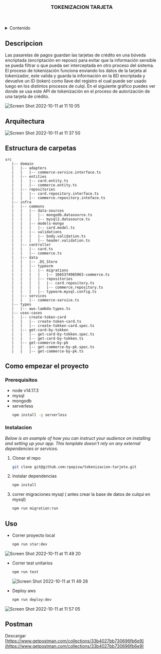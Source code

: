 <!-- PROJECT LOGO -->
<br />
<div align="center">
  <h3 align="center">TOKENIZACION TARJETA</h3>
</div>
<br />
<br />
<!-- TABLE OF CONTENTS -->
<details>
  <summary>Contenido</summary>
  <ol>
    <li>
      <a href="#Descripcion">Descripcion</a>
    </li>
    <li>
      <a href="#Arquitectura">Arquitectura</a>
    </li>
    <li>
      <a href="#started">Como empezar por el proyecto</a>
      <ul>
        <li><a href="#prerequisites">Prerequisites</a></li>
        <li><a href="#ins">Instalacion</a></li>
      </ul>
    </li>
    <li><a href="#uso">Usos</a></li>
      <li><a href="#post">Postman</a></li>
  </ol>
</details>

<a name="Descripcion"/></a>
<!-- Descripcion -->
## Descripcion
Las pasarelas de pagos guardan las tarjetas de crédito en una bóveda encriptada
(encriptación en reposo) para evitar que la información sensible se pueda filtrar o que
pueda ser interceptada en otro proceso del sistema.
El proceso de tokenización funciona enviando los datos de la tarjeta al tokenizador, este
valida y guarda la información en la BD encriptada y devuelve un ID (token) como llave
del registro el cual puede ser usado luego en los distintos procesos de culqi.
En el siguiente gráfico puedes ver donde se usa este API de tokenización en el proceso
de autorización de una tarjeta de crédito.

![Screen Shot 2022-10-11 at 11 10 05](https://user-images.githubusercontent.com/69777661/195144109-c5308543-35f4-491b-a8ff-db6e2b495655.png)

<a name="Arquitectura"/></a>
<!-- Arquitectura -->
## Arquitectura
![Screen Shot 2022-10-11 at 11 37 50](https://user-images.githubusercontent.com/69777661/195149933-6524d348-f6b2-4d2e-b7a3-6921931e3279.png)
<!-- GETTING STARTED -->

<a name="started"/></a>
## Estructura de carpetas

```
src
   |-- domain
   |   |-- adapters
   |   |   |-- commerce-service.interface.ts
   |   |-- entities
   |   |   |-- card.entity.ts
   |   |   |-- commerce.entity.ts
   |   |-- repositories
   |   |   |-- card.repository.interface.ts
   |   |   |-- commerce.repository.inteface.ts
   |-- infra
   |   |-- commons
   |   |   |-- data-sources
   |   |   |   |-- mongodb.datasource.ts
   |   |   |   |-- mysql2.datasource.ts
   |   |   |-- models-mongo
   |   |   |   |-- card.model.ts
   |   |   |-- validations
   |   |   |   |-- body.validation.ts
   |   |   |   |-- header.validation.ts
   |   |-- controller
   |   |   |-- card.ts
   |   |   |-- commerce.ts
   |   |-- data
   |   |   |-- .DS_Store
   |   |   |-- typeorm
   |   |   |   |-- migrations
   |   |   |   |   |-- 1665374965063-commerce.ts
   |   |   |   |-- repositories
   |   |   |   |   |-- card.repository.ts
   |   |   |   |   |-- commerce.repository.ts
   |   |   |   |-- typeorm.mysql.config.ts
   |   |-- services
   |   |   |-- commerce-service.ts
   |-- types
   |   |-- aws-lambda-types.ts
   |-- uses-cases
   |   |-- create-token-card
   |   |   |-- create-token-card.ts
   |   |   |-- create-tokken-card.spec.ts
   |   |-- get-card-by-tokken
   |   |   |-- get-card-by-tokken.spec.ts
   |   |   |-- get-card-by-tokken.ts
   |   |-- get-commerce-by-pk
   |   |   |-- get-commerce-by-pk.spec.ts
   |   |   |-- get-commerce-by-pk.ts
```
## Como empezar el proyecto
<a name="prerequisites"/></a>
### Prerequisitos
* node v14.17.3
* mysql
* mongodb
* serverless
  ```sh
  npm install -g serverless
  ```
<a name="ins"/></a>  
### Instalacion

_Below is an example of how you can instruct your audience on installing and setting up your app. This template doesn't rely on any external dependencies or services._

1. Clonar el repo
   ```sh
   git clone git@github.com:rpopisw/tokenizacion-tarjeta.git
   ```
2. Instalar dependencias
   ```sh
   npm install
   ```
3. correr migraciones mysql ( antes crear la base de datos de culqui en mysql) 
   ```sh
   npm run migration:run
   ```

<!-- USAGE EXAMPLES -->
<a name="uso"/></a>  

## Uso

* Correr proyecto local
  ```sh
  npm run star:dev
  ```
![Screen Shot 2022-10-11 at 11 48 20](https://user-images.githubusercontent.com/69777661/195151946-de4091f0-8cc6-4669-b066-2db3ed935196.png)

* Correr test unitarios
  ```sh
  npm run test
  ```
  ![Screen Shot 2022-10-11 at 11 49 28](https://user-images.githubusercontent.com/69777661/195152180-1b28a09b-8c00-46f5-99f4-6c8474c1cc3e.png)

* Deploy aws
  ```sh
  npm run deploy:dev
  ```  
![Screen Shot 2022-10-11 at 11 57 05](https://user-images.githubusercontent.com/69777661/195153813-f9e35ff3-6005-4808-b6cd-e57d13ca5f31.png)

<!-- Postman -->
<a name="post"/></a>  
## Postman 
Descargar [https://www.getpostman.com/collections/33b4027bb730696fb6e9](https://www.getpostman.com/collections/33b4027bb730696fb6e9)

